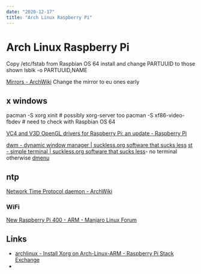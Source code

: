 ```yaml
---
date: "2020-12-17"
title: "Arch Linux Raspberry Pi"
---
```


<!-- markdownlint-disable MD025 -->
# Arch Linux Raspberry Pi
<!-- markdownlint-enable MD025 -->


Copy /etc/fstab from Raspbian OS 64 install and change PARTUUID to those shown 
lsblk -o PARTUUID,NAME

[Mirrors - ArchWiki](https://wiki.archlinux.org/index.php/mirrors)
Change the mirror to eu ones early

## x windows

pacman -S xorg xinit # possibly xorg-server too
pacman -S xf86-video-fbdev # need to check with Raspbian OS 64 

[VC4 and V3D OpenGL drivers for Raspberry Pi: an update - Raspberry Pi](https://www.raspberrypi.org/blog/vc4-and-v3d-opengl-drivers-for-raspberry-pi-an-update/)

[dwm - dynamic window manager | suckless.org software that sucks less](https://dwm.suckless.org)
[st - simple terminal | suckless.org software that sucks less](https://st.suckless.org)- no terminal otherwise
[dmenu](https://tools.suckless.org/dmenu/)

## ntp

[Network Time Protocol daemon - ArchWiki](https://wiki.archlinux.org/index.php/Network_Time_Protocol_daemon#Running_in_a_chroot)

### WiFi

[New Raspberry Pi 400 - ARM - Manjaro Linux Forum](https://forum.manjaro.org/t/new-raspberry-pi-400/35555)


<!-- markdownlint-disable MD034 -->

## Links

* [archlinux - Install Xorg on Arch-Linux-ARM - Raspberry Pi Stack Exchange](https://raspberrypi.stackexchange.com/questions/116446/install-xorg-on-arch-linux-arm#comment200213_116446)
* 

<!-- markdownlint-enable MD034 -->